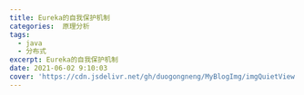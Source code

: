 ```yaml
---
title: Eureka的自我保护机制
categories:  原理分析
tags:
  - java
  - 分布式
excerpt: Eureka的自我保护机制
date: 2021-06-02 9:10:03
cover: 'https://cdn.jsdelivr.net/gh/duogongneng/MyBlogImg/imgQuietView.png'
---
```


